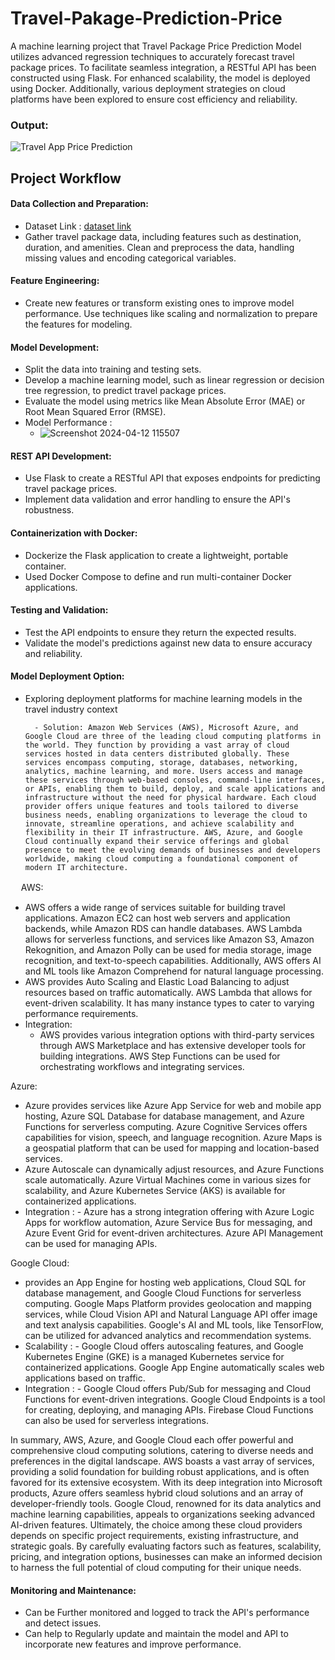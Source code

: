 # Travel-Pakage-Prediction-Price

A machine learning project that Travel Package Price Prediction Model utilizes advanced regression techniques to accurately forecast travel package prices. To facilitate seamless integration, a RESTful API has been constructed using Flask. For enhanced scalability, the model is deployed using Docker. Additionally, various deployment strategies on cloud platforms have been explored to ensure cost efficiency and reliability.

### Output:

![Travel App Price Prediction](https://github.com/Sarthaksaraf96/Travel-Pakage-Prediction-Pricee/assets/132260196/3209165b-4f6c-4f66-aac9-86b4fd2a9506)



## Project Workflow
#### Data Collection and Preparation:
- Dataset Link : [dataset link](https://drive.google.com/file/d/1eQPD_UG5C6YfvduVlX7PckwVwGuBnCBw/view)
- Gather travel package data, including features such as destination, duration, and amenities.
Clean and preprocess the data, handling missing values and encoding categorical variables.

#### Feature Engineering:
- Create new features or transform existing ones to improve model performance.
Use techniques like scaling and normalization to prepare the features for modeling.

#### Model Development:
- Split the data into training and testing sets.
- Develop a machine learning model, such as linear regression or decision tree regression, to predict travel package prices.
- Evaluate the model using metrics like Mean Absolute Error (MAE) or Root Mean Squared Error (RMSE).
- Model Performance :
    - ![Screenshot 2024-04-12 115507](https://github.com/Sarthaksaraf96/Travel-Pakage-Prediction-Pricee/assets/132260196/d1a3b1a0-b3f1-4a74-877e-c29a6e423548)


#### REST API Development:
- Use Flask to create a RESTful API that exposes endpoints for predicting travel package prices.
- Implement data validation and error handling to ensure the API's robustness.

#### Containerization with Docker:
- Dockerize the Flask application to create a lightweight, portable container.
- Used Docker Compose to define and run multi-container Docker applications.

#### Testing and Validation:
- Test the API endpoints to ensure they return the expected results.
- Validate the model's predictions against new data to ensure accuracy and reliability.

#### Model Deployment Option:
- Exploring deployment platforms for machine learning models in the travel industry context
  
        - Solution: Amazon Web Services (AWS), Microsoft Azure, and Google Cloud are three of the leading cloud computing platforms in the world. They function by providing a vast array of cloud services hosted in data centers distributed globally. These services encompass computing, storage, databases, networking, analytics, machine learning, and more. Users access and manage these services through web-based consoles, command-line interfaces, or APIs, enabling them to build, deploy, and scale applications and infrastructure without the need for physical hardware. Each cloud provider offers unique features and tools tailored to diverse business needs, enabling organizations to leverage the cloud to innovate, streamline operations, and achieve scalability and flexibility in their IT infrastructure. AWS, Azure, and Google Cloud continually expand their service offerings and global presence to meet the evolving demands of businesses and developers worldwide, making cloud computing a foundational component of modern IT architecture.
ㅤ
AWS:
- AWS offers a wide range of services suitable for building travel applications. Amazon EC2 can host web servers and application backends, while Amazon RDS can handle databases. AWS Lambda allows for serverless functions, and services like Amazon S3, Amazon Rekognition, and Amazon Polly can be used for media storage, image recognition, and text-to-speech capabilities. Additionally, AWS offers AI and ML tools like Amazon Comprehend for natural language processing.
- AWS provides Auto Scaling and Elastic Load Balancing to adjust resources based on traffic automatically. AWS Lambda that allows for event-driven scalability. It has many instance types to cater to varying performance requirements.
- Integration: 
    - AWS provides various integration options with third-party services through AWS Marketplace and has extensive developer tools for building integrations. AWS Step Functions can be used for orchestrating workflows and integrating services.


Azure:
- Azure provides services like Azure App Service for web and mobile app hosting, Azure SQL Database for database management, and Azure Functions for serverless computing. Azure Cognitive Services offers capabilities for vision, speech, and language recognition. Azure Maps is a geospatial platform that can be used for mapping and location-based services.
- Azure Autoscale can dynamically adjust resources, and Azure Functions scale automatically. Azure Virtual Machines come in various sizes for scalability, and Azure Kubernetes Service (AKS) is available for containerized applications.
- Integration :
      - Azure has a strong integration offering with Azure Logic Apps for workflow automation, Azure Service Bus for messaging, and Azure Event Grid for event-driven architectures. Azure API Management can be used for managing APIs.


Google Cloud:
- provides an App Engine for hosting web applications, Cloud SQL for database management, and Google Cloud Functions for serverless computing. Google Maps Platform provides geolocation and mapping services, while Cloud Vision API and Natural Language API offer image and text analysis capabilities. Google's AI and ML tools, like TensorFlow, can be utilized for advanced analytics and recommendation systems.
- Scalability :
      - Google Cloud offers autoscaling features, and Google Kubernetes Engine (GKE) is a managed Kubernetes service for containerized applications. Google App Engine automatically scales web applications based on traffic.
- Integration :
      - Google Cloud offers Pub/Sub for messaging and Cloud Functions for event-driven integrations. Google Cloud Endpoints is a tool for creating, deploying, and managing APIs. Firebase Cloud Functions can also be used for serverless integrations.


In summary, AWS, Azure, and Google Cloud each offer powerful and comprehensive cloud computing solutions, catering to diverse needs and preferences in the digital landscape. AWS boasts a vast array of services, providing a solid foundation for building robust applications, and is often favored for its extensive ecosystem. With its deep integration into Microsoft products, Azure offers seamless hybrid cloud solutions and an array of developer-friendly tools. Google Cloud, renowned for its data analytics and machine learning capabilities, appeals to organizations seeking advanced AI-driven features. Ultimately, the choice among these cloud providers depends on specific project requirements, existing infrastructure, and strategic goals. By carefully evaluating factors such as features, scalability, pricing, and integration options, businesses can make an informed decision to harness the full potential of cloud computing for their unique needs.
  
#### Monitoring and Maintenance:
- Can be Further monitored and logged to track the API's performance and detect issues.
- Can help to Regularly update and maintain the model and API to incorporate new features and improve performance.
